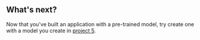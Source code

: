 ## What's next?

Now that you've built an application with a pre-trained model, try create one with a model you create in [project 5](#).
